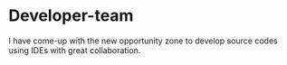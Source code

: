 # Developer-team
I have come-up with the new opportunity zone to develop source codes using IDEs with great collaboration.
